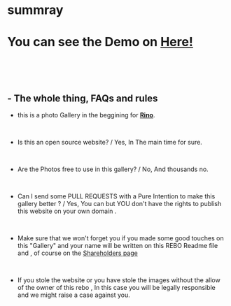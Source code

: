 # summray

# **You can see the Demo on [Here!](https://khaledys.github.io/photo-gallery-Rina/)**


<br>
<br>
<br>

## - **The whole thing, FAQs and rules**

- this is a photo Gallery in the beggining for **[Rino](https://instagram.com/rno0ox)**.

<br>

- Is this an open source website? / Yes, In The main time for sure.

<br>

- Are the Photos free to use in this gallery? / No, And thousands no.

<br>

- Can I send some PULL REQUESTS with a Pure Intention to make this gallery better ? /  Yes, You can but YOU don't have the rights to publish this website on your own domain .

<br>

- Make sure that we won't forget you if you made some good touches on this "Gallery" and your name will be written on this REBO Readme file and , of course on the [Shareholders page](/shareholders/)


<br>

- If you stole the website or you have stole the images without the allow of the owner of this rebo , In this case you will be legally responsible and we might raise a case against you.
